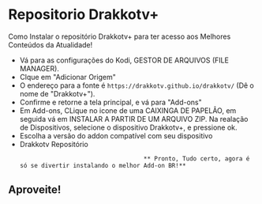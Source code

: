# Repositorio Drakkotv+

 Como Instalar o repositório Drakkotv+ para ter acesso aos Melhores Conteúdos da Atualidade!


<p align="left">
  <ul>
    <li>Vá para as configurações do Kodi, GESTOR DE ARQUIVOS (FILE MANAGER).</li>
    <li>Clque em "Adicionar Origem"</li>
    <li>O endereço para a fonte é <code>https://drakkotv.github.io/drakkotv/</code> (Dê o nome de "Drakkotv+").</li>
    <li>Confirme e retorne a tela principal, e vá para "Add-ons"</li>
    <li>Em Add-ons, CLique  no icone de uma CAIXINGA DE PAPELÂO, em seguida vá em INSTALAR A PARTIR DE UM ARQUIVO ZIP. Na realação de Dispositivos, selecione o dispositivo Drakkotv+, e pressione ok</a>.</li>
    <li>Escolha a versão do addon compatível com seu dispositivo </li>
    <li>Drakkotv Repositório</li>
    
                                       ** Pronto, Tudo certo, agora é só se divertir instalando o melhor Add-on BR!**
  </ul>
</p>

## Aproveite!
